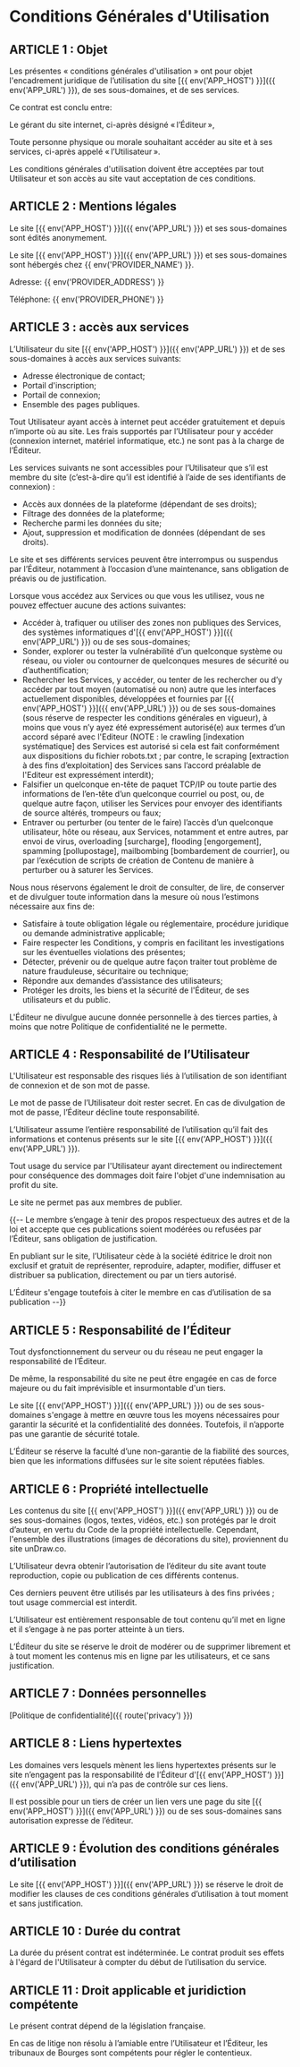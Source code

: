 # Conditions Générales d'Utilisation

## ARTICLE 1 : Objet

Les présentes « conditions générales d'utilisation » ont pour objet l'encadrement juridique de l’utilisation du site [{{ env('APP_HOST') }}]({{ env('APP_URL') }}), de ses sous-domaines, et de ses services.

Ce contrat est conclu entre:

Le gérant du site internet, ci-après désigné « l’Éditeur »,

Toute personne physique ou morale souhaitant accéder au site et à ses services, ci-après appelé « l’Utilisateur ».

Les conditions générales d'utilisation doivent être acceptées par tout Utilisateur et son accès au site vaut acceptation de ces conditions.

## ARTICLE 2 : Mentions légales

Le site [{{ env('APP_HOST') }}]({{ env('APP_URL') }}) et ses sous-domaines sont édités anonymement.

Le site [{{ env('APP_HOST') }}]({{ env('APP_URL') }}) et ses sous-domaines sont hébergés chez {{ env('PROVIDER_NAME') }}.

Adresse: {{ env('PROVIDER_ADDRESS') }}

Téléphone: {{ env('PROVIDER_PHONE') }}

## ARTICLE 3 : accès aux services

L’Utilisateur du site [{{ env('APP_HOST') }}]({{ env('APP_URL') }}) et de ses sous-domaines à accès aux services suivants:

- Adresse électronique de contact;
- Portail d'inscription;
- Portail de connexion;
- Ensemble des pages publiques.

Tout Utilisateur ayant accès à internet peut accéder gratuitement et depuis n’importe où au site. Les frais supportés par l’Utilisateur pour y accéder (connexion internet, matériel informatique, etc.) ne sont pas à la charge de l’Éditeur.

Les services suivants ne sont accessibles pour l’Utilisateur que s’il est membre du site (c’est-à-dire qu’il est identifié à l’aide de ses identifiants de connexion) :

- Accès aux données de la plateforme (dépendant de ses droits);
- Filtrage des données de la plateforme;
- Recherche parmi les données du site;
- Ajout, suppression et modification de données (dépendant de ses droits).

Le site et ses différents services peuvent être interrompus ou suspendus par l’Éditeur, notamment à l’occasion d’une maintenance, sans obligation de préavis ou de justification.

Lorsque vous accédez aux Services ou que vous les utilisez, vous ne pouvez effectuer aucune des actions suivantes:

- Accéder à, trafiquer ou utiliser des zones non publiques des Services, des systèmes informatiques d'[{{ env('APP_HOST') }}]({{ env('APP_URL') }}) ou de ses sous-domaines;
- Sonder, explorer ou tester la vulnérabilité d’un quelconque système ou réseau, ou violer ou contourner de quelconques mesures de sécurité ou d’authentification;
- Rechercher les Services, y accéder, ou tenter de les rechercher ou d’y accéder par tout moyen (automatisé ou non) autre que les interfaces actuellement disponibles, développées et fournies par [{{ env('APP_HOST') }}]({{ env('APP_URL') }}) ou de ses sous-domaines (sous réserve de respecter les conditions générales en vigueur), à moins que vous n’y ayez été expressément autorisé(e) aux termes d’un accord séparé avec l'Editeur (NOTE : le crawling [indexation systématique] des Services est autorisé si cela est fait conformément aux dispositions du fichier robots.txt ; par contre, le scraping [extraction à des fins d’exploitation] des Services sans l’accord préalable de l'Editeur est expressément interdit);
- Falsifier un quelconque en-tête de paquet TCP/IP ou toute partie des informations de l’en-tête d’un quelconque courriel ou post, ou, de quelque autre façon, utiliser les Services pour envoyer des identifiants de source altérés, trompeurs ou faux;
- Entraver ou perturber (ou tenter de le faire) l’accès d’un quelconque utilisateur, hôte ou réseau, aux Services, notamment et entre autres, par envoi de virus, overloading [surcharge], flooding [engorgement], spamming [pollupostage], mailbombing [bombardement de courrier], ou par l’exécution de scripts de création de Contenu de manière à perturber ou à saturer les Services.

Nous nous réservons également le droit de consulter, de lire, de conserver et de divulguer toute information dans la mesure où nous l’estimons nécessaire aux fins de:

- Satisfaire à toute obligation légale ou réglementaire, procédure juridique ou demande administrative applicable;
- Faire respecter les Conditions, y compris en facilitant les investigations sur les éventuelles violations des présentes;
- Détecter, prévenir ou de quelque autre façon traiter tout problème de nature frauduleuse, sécuritaire ou technique;
- Répondre aux demandes d’assistance des utilisateurs;
- Protéger les droits, les biens et la sécurité de l'Éditeur, de ses utilisateurs et du public.

L'Éditeur ne divulgue aucune donnée personnelle à des tierces parties, à moins que notre Politique de confidentialité ne le permette.

## ARTICLE 4 : Responsabilité de l’Utilisateur

L'Utilisateur est responsable des risques liés à l’utilisation de son identifiant de connexion et de son mot de passe.

Le mot de passe de l’Utilisateur doit rester secret. En cas de divulgation de mot de passe, l’Éditeur décline toute responsabilité.

L’Utilisateur assume l’entière responsabilité de l’utilisation qu’il fait des informations et contenus présents sur le site [{{ env('APP_HOST') }}]({{ env('APP_URL') }}).

Tout usage du service par l'Utilisateur ayant directement ou indirectement pour conséquence des dommages doit faire l'objet d'une indemnisation au profit du site.

Le site ne permet pas aux membres de publier.

{{-- Le membre s’engage à tenir des propos respectueux des autres et de la loi et accepte que ces publications soient modérées ou refusées par l’Éditeur, sans obligation de justification.

En publiant sur le site, l’Utilisateur cède à la société éditrice le droit non exclusif et gratuit de représenter, reproduire, adapter, modifier, diffuser et distribuer sa publication, directement ou par un tiers autorisé.

L’Éditeur s'engage toutefois à citer le membre en cas d’utilisation de sa publication --}}

## ARTICLE 5 : Responsabilité de l’Éditeur

Tout dysfonctionnement du serveur ou du réseau ne peut engager la responsabilité de l’Éditeur.

De même, la responsabilité du site ne peut être engagée en cas de force majeure ou du fait imprévisible et insurmontable d'un tiers.

Le site [{{ env('APP_HOST') }}]({{ env('APP_URL') }}) ou de ses sous-domaines s'engage à mettre en œuvre tous les moyens nécessaires pour garantir la sécurité et la confidentialité des données. Toutefois, il n’apporte pas une garantie de sécurité totale.

L’Éditeur se réserve la faculté d’une non-garantie de la fiabilité des sources, bien que les informations diffusées sur le site soient réputées fiables.

## ARTICLE 6 : Propriété intellectuelle

Les contenus du site [{{ env('APP_HOST') }}]({{ env('APP_URL') }}) ou de ses sous-domaines (logos, textes, vidéos, etc.) son protégés par le droit d’auteur, en vertu du Code de la propriété intellectuelle. Cependant, l'ensemble des illustrations (images de décorations du site), proviennent du site unDraw.co.

L’Utilisateur devra obtenir l’autorisation de l’éditeur du site avant toute reproduction, copie ou publication de ces différents contenus.

Ces derniers peuvent être utilisés par les utilisateurs à des fins privées ; tout usage commercial est interdit.

L’Utilisateur est entièrement responsable de tout contenu qu’il met en ligne et il s’engage à ne pas porter atteinte à un tiers.

L’Éditeur du site se réserve le droit de modérer ou de supprimer librement et à tout moment les contenus mis en ligne par les utilisateurs, et ce sans justification.

## ARTICLE 7 : Données personnelles

[Politique de confidentialité]({{ route('privacy') }})

## ARTICLE 8 : Liens hypertextes

Les domaines vers lesquels mènent les liens hypertextes présents sur le site n’engagent pas la responsabilité de l’Éditeur d'[{{ env('APP_HOST') }}]({{ env('APP_URL') }}), qui n’a pas de contrôle sur ces liens.

Il est possible pour un tiers de créer un lien vers une page du site [{{ env('APP_HOST') }}]({{ env('APP_URL') }}) ou de ses sous-domaines sans autorisation expresse de l’éditeur.

## ARTICLE 9 : Évolution des conditions générales d’utilisation

Le site [{{ env('APP_HOST') }}]({{ env('APP_URL') }}) se réserve le droit de modifier les clauses de ces conditions générales d’utilisation à tout moment et sans justification.

## ARTICLE 10 : Durée du contrat

La durée du présent contrat est indéterminée. Le contrat produit ses effets à l'égard de l'Utilisateur à compter du début de l’utilisation du service.

## ARTICLE 11 : Droit applicable et juridiction compétente

Le présent contrat dépend de la législation française.

En cas de litige non résolu à l’amiable entre l’Utilisateur et l’Éditeur, les tribunaux de Bourges sont compétents pour régler le contentieux.
